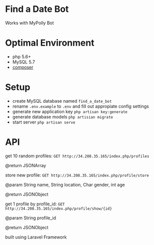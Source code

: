 # Find a Date Bot

Works with MyPolly Bot

# Optimal Environment

* php 5.6+
* MySQL 5.7
* [composer](https://getcomposer.org)

# Setup
* create MySQL database named `find_a_date_bot`
* rename `.env.example` to `.env` and fill out appropiate config settings
* generate new application key `php artisan key:generate`
* generate database models `php artisian migrate`
* start server `php artisan serve`

# API

get 10 random profiles:
`GET http://34.208.35.165/index.php/profiles`

@return JSONArray

store new profile:
`GET http://34.208.35.165/index.php/profile/store`

@param String name, String location, Char gender, int age

@return JSONObject

get 1 profile by profile_id:
`GET http://34.208.35.165/index.php/profile/show/{id}`

@param String profile_id

@return JSONObject

built using Laravel Framework
